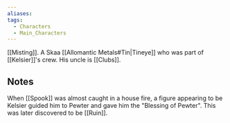 ```yaml
---
aliases: 
tags:
  - Characters
  - Main_Characters
---
```


[[Misting]].
A Skaa [[Allomantic Metals#Tin|Tineye]] who was part of [[Kelsier]]'s crew. His uncle is [[Clubs]].

## Notes
When [[Spook]] was almost caught in a house fire, a figure appearing to be Kelsier guided him to Pewter and gave him the "Blessing of Pewter". This was later discovered to be [[Ruin]].